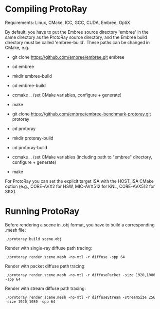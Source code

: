 Compiling ProtoRay
==================

Requirements: Linux, CMake, ICC, GCC, CUDA, Embree, OptiX

By default, you have to put the Embree source directory 'embree' in the same directory as the ProtoRay source directory, and the Embree build directory must be called 'embree-build'. These paths can be changed in CMake, e.g.

- git clone https://github.com/embree/embree.git embree
- cd embree
- mkdir embree-build
- cd embree-build
- ccmake .. (set CMake variables, configure + generate)
- make 

- git clone https://github.com/embree/embree-benchmark-protoray.git protoray
- cd protoray
- mkdir protoray-build
- cd protoray-build
- ccmake .. (set CMake variables (including path to "embree" directory, configure + generate)
- make 

For ProtoRay you can set the explicit target ISA with the HOST_ISA CMake option (e.g., CORE-AVX2 for HSW, MIC-AVX512 for KNL, CORE-AVX512 for SKX).


Running ProtoRay
================

Before rendering a scene in .obj format, you have to build a corresponding .mesh file:

    ./protoray build scene.obj


Render with single-ray diffuse path tracing:

    ./protoray render scene.mesh -no-mtl -r diffuse -spp 64


Render with packet diffuse path tracing:

    ./protoray render scene.mesh -no-mtl -r diffusePacket -size 1920,1080 -spp 64


Render with stream diffuse path tracing:

    ./protoray render scene.mesh -no-mtl -r diffuseStream -streamSize 256 -size 1920,1080 -spp 64
